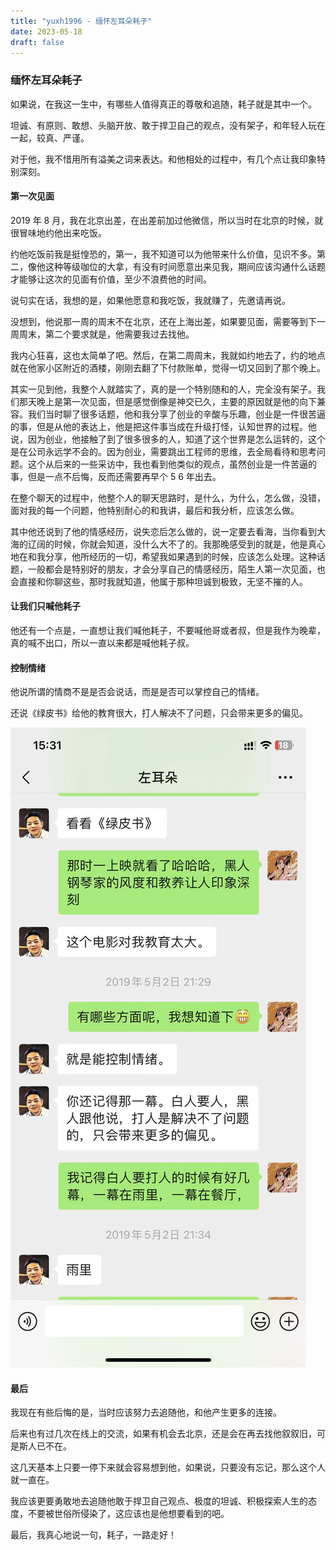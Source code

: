 ```yaml
--- 
title: "yuxh1996 - 缅怀左耳朵耗子"
date: 2023-05-18
draft: false
---
```

### 缅怀左耳朵耗子
如果说，在我这一生中，有哪些人值得真正的尊敬和追随，耗子就是其中一个。

坦诚、有原则、敢想、头脑开放、敢于捍卫自己的观点，没有架子，和年轻人玩在一起，较真、严谨。

对于他，我不惜用所有溢美之词来表达。和他相处的过程中，有几个点让我印象特别深刻。

#### 第一次见面
2019 年 8 月，我在北京出差，在出差前加过他微信，所以当时在北京的时候，就很冒味地约他出来吃饭。

约他吃饭前我是挺惶恐的，第一，我不知道可以为他带来什么价值，见识不多。第二，像他这种等级咖位的大拿，有没有时间愿意出来见我，期间应该沟通什么话题才能够让这次的见面有价值，至少不浪费他的时间。

说句实在话，我想的是，如果他愿意和我吃饭，我就赚了，先邀请再说。

没想到，他说那一周的周末不在北京，还在上海出差，如果要见面，需要等到下一周周末，第二个要求就是，他需要我过去找他。

我内心狂喜，这也太简单了吧。然后，在第二周周末，我就如约地去了，约的地点就在他家小区附近的酒楼，刚刚去翻了下付款账单，觉得一切又回到了那个晚上。

其实一见到他，我整个人就踏实了，真的是一个特别随和的人，完全没有架子。我们那天晚上是第一次见面，但是感觉倒像是神交已久，主要的原因就是他的向下兼容。我们当时聊了很多话题，他和我分享了创业的辛酸与乐趣，创业是一件很苦逼的事，但是从他的表达上，他是把这件事当成在升级打怪，认知世界的过程。他说，因为创业，他接触了到了很多很多的人，知道了这个世界是怎么运转的，这个是在公司永远学不会的。因为创业，需要跳出工程师的思维，去全局看待和思考问题。这个从后来的一些采访中，我也看到他类似的观点，虽然创业是一件苦逼的事，但是一点不后悔，反而还需要再早个 5 6 年出去。

在整个聊天的过程中，他整个人的聊天思路时，是什么，为什么，怎么做，没错，面对我的每一个问题，他特别耐心的和我讲，最后和我分析，应该怎么做。

其中他还说到了他的情感经历，说失恋后怎么做的，说一定要去看海，当你看到大海的辽阔的时候，你就会知道，没什么大不了的。我那晚感受到的就是，他是真心地在和我分享，他所经历的一切，希望我如果遇到的时候，应该怎么处理。这种话题，一般都会是特别好的朋友，才会分享自己的情感经历，陌生人第一次见面，也会直接和你聊这些，那时我就知道，他属于那种坦诚到极致，无坚不摧的人。

#### 让我们只喊他耗子
他还有一个点是，一直想让我们喊他耗子，不要喊他哥或者叔，但是我作为晚辈，真的喊不出口，所以一直以来都是喊他耗子叔。

#### 控制情绪
他说所谓的情商不是是否会说话，而是是否可以掌控自己的情绪。

还说《绿皮书》给他的教育很大，打人解决不了问题，只会带来更多的偏见。

![](./img.png)

#### 最后
我现在有些后悔的是，当时应该努力去追随他，和他产生更多的连接。

后来也有过几次在线上的交流，如果有机会去北京，还是会在再去找他叙叙旧，可是斯人已不在。

这几天基本上只要一停下来就会容易想到他，如果说，只要没有忘记，那么这个人就一直在。

我应该更要勇敢地去追随他敢于捍卫自己观点、极度的坦诚、积极探索人生的态度，不要被世俗所侵染了，这应该也是他想要看到的吧。

最后，我真心地说一句，耗子，一路走好！
